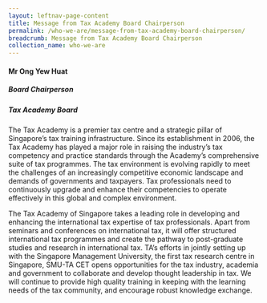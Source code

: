 ```yaml
---
layout: leftnav-page-content
title: Message from Tax Academy Board Chairperson
permalink: /who-we-are/message-from-tax-academy-board-chairperson/
breadcrumb: Message from Tax Academy Board Chairperson
collection_name: who-we-are
---
```


#### **Mr Ong Yew Huat**
##### Board Chairperson
##### Tax Academy Board

The Tax Academy is a premier tax centre and a strategic pillar of Singapore’s tax training infrastructure. Since its establishment in 2006,
the Tax Academy has played a major role in raising the industry’s tax competency and practice standards through the Academy’s comprehensive
suite of tax programmes. The tax environment is evolving rapidly to meet the challenges of an increasingly competitive economic landscape 
and demands of governments and taxpayers. Tax professionals need to continuously upgrade and enhance their competencies to operate 
effectively in this global and complex environment. 

The Tax Academy of Singapore takes a leading role in developing and enhancing the international tax expertise of tax professionals. Apart 
from seminars and conferences on international tax, it will offer structured international tax programmes and create the pathway to 
post-graduate studies and research in international tax. TA’s efforts in jointly setting up with the Singapore Management University, the 
first tax research centre in Singapore, SMU-TA CET opens opportunities for the tax industry, academia and government to collaborate and 
develop thought leadership in tax. We will continue to provide high quality training in keeping with the learning needs of the tax 
community, and encourage robust knowledge exchange.
